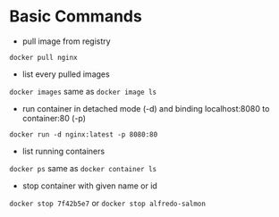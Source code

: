 # Basic Commands

- pull image from registry

`docker pull nginx`

- list every pulled images

`docker images` same as `docker image ls`

- run container in detached mode (-d) and binding localhost:8080 to container:80 (-p)

`docker run -d nginx:latest -p 8080:80`

- list running containers

`docker ps` same as `docker container ls`

- stop container with given name or id

`docker stop 7f42b5e7` or `docker stop alfredo-salmon`
